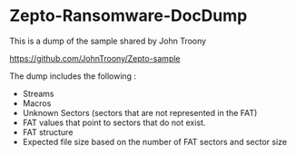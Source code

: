 # Zepto-Ransomware-DocDump
This is a dump of the sample shared by John Troony 

https://github.com/JohnTroony/Zepto-sample


The dump includes the following : 
- Streams
- Macros
- Unknown Sectors (sectors that are not represented in the FAT)
- FAT values that point to sectors that do not exist.
- FAT structure
- Expected file size based on the number of FAT sectors and sector size

